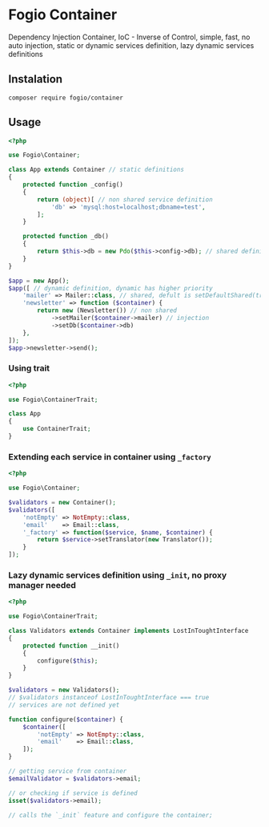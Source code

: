 Fogio Container
===============

Dependency Injection Container, IoC - Inverse of Control, simple, fast,
no auto injection, static or dynamic services definition, lazy dynamic services definitions


Instalation
-----------

```
composer require fogio/container
````

Usage
-----

```php
<?php

use Fogio\Container;

class App extends Container // static definitions
{
    protected function _config()
    {
        return (object)[ // non shared service definition
            'db' => 'mysql:host=localhost;dbname=test',
        ];
    }

    protected function _db()
    {
        return $this->db = new Pdo($this->config->db); // shared definition, injection
    }
}

$app = new App();
$app([ // dynamic definition, dynamic has higher priority
    'mailer' => Mailer::class, // shared, defult is setDefaultShared(true)
    'newsletter' => function ($container) { 
        return new (Newsletter()) // non shared 
            ->setMailer($container->mailer) // injection
            ->setDb($container->db)
    },
]);
$app->newsletter->send();
```

### Using trait

```php
<?php

use Fogio\ContainerTrait;

class App 
{
    use ContainerTrait;
}
```

### Extending each service in container using `_factory`


```php
<?php

use Fogio\Container;

$validators = new Container();
$validators([
    'notEmpty' => NotEmpty::class,
    'email'    => Email::class,
    '_factory' => function($service, $name, $container) {
        return $service->setTranslator(new Translator());
    }
]);

```
 
### Lazy dynamic services definition using `_init`, no proxy manager needed

```php
<?php

use Fogio\ContainerTrait;

class Validators extends Container implements LostInToughtInterface
{
    protected function __init()
    {
        configure($this);
    }
}

$validators = new Validators();
// $validators instanceof LostInToughtInterface === true
// services are not defined yet

function configure($container) {
    $container([
        'notEmpty' => NotEmpty::class,
        'email'    => Email::class,
    ]);
}

// getting service from container  
$emailValidator = $validators->email;

// or checking if service is defined
isset($validators->email);

// calls the `_init` feature and configure the container;

```
